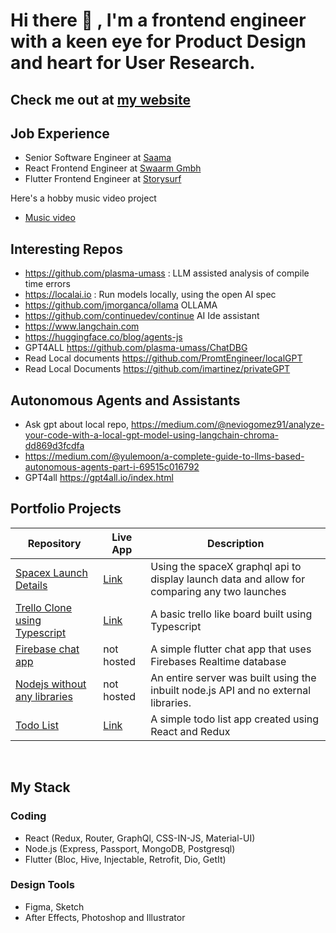 # Hi there 👋 , I'm a frontend engineer with a keen eye for **Product Design** and heart for **User Research**. 

## Check me out at [my website](https://saurabswaarm.github.io)

## Job Experience
- Senior Software Engineer at [Saama](https://saama.com)
- React Frontend Engineer at [Swaarm Gmbh](https://swaarm.com/)
- Flutter Frontend Engineer at [Storysurf](https://storysurf.app)

Here's a hobby music video project
- [Music video](https://www.youtube.com/watch?v=hhaZ18C7YaU)

## Interesting Repos

- https://github.com/plasma-umass : LLM assisted analysis of compile time errors
- https://localai.io : Run models locally, using the open AI spec
- https://github.com/jmorganca/ollama OLLAMA
- https://github.com/continuedev/continue AI Ide assistant
- https://www.langchain.com
- https://huggingface.co/blog/agents-js
- GPT4ALL https://github.com/plasma-umass/ChatDBG
- Read Local documents https://github.com/PromtEngineer/localGPT
- Read Local Documents https://github.com/imartinez/privateGPT


## Autonomous Agents and Assistants

- Ask gpt about local repo, https://medium.com/@neviogomez91/analyze-your-code-with-a-local-gpt-model-using-langchain-chroma-dd869d3fcdfa
- https://medium.com/@yulemoon/a-complete-guide-to-llms-based-autonomous-agents-part-i-69515c016792
- GPT4all https://gpt4all.io/index.html

## Portfolio Projects

| Repository | Live App | Description |
|------------|----------|-------------|
| [Spacex Launch Details](https://github.com/saurabsalhotra/spacex) | [Link](https://saurab-spacex.netlify.app/) | Using the spaceX graphql api to display launch data and allow for comparing any two launches |
|[Trello Clone using Typescript](https://github.com/saurabsalhotra/typescript-trello-type-app) | [Link](https://saurab-trellotypescript.netlify.app/) | A basic trello like board built using Typescript |
| [Firebase chat app](https://github.com/saurabsalhotra/flutter-firebase-chat-app) | not hosted | A simple flutter chat app that uses Firebases Realtime database |
|[Nodejs without any libraries](https://github.com/saurabsalhotra/nodejs-without-any-libraries) | not hosted | An entire server was built using the inbuilt node.js API and no external libraries. |
| [Todo List](https://github.com/saurabsalhotra/simple-react-redux-router-todolist) | [Link](https://saurab-simpletodolist.netlify.app/) | A simple todo list app created using React and Redux |

<br>

## My Stack

### Coding
- React (Redux, Router, GraphQl, CSS-IN-JS, Material-UI)
- Node.js (Express, Passport, MongoDB, Postgresql)
- Flutter (Bloc, Hive, Injectable, Retrofit, Dio, GetIt)

### Design Tools
- Figma, Sketch
- After Effects, Photoshop and Illustrator
